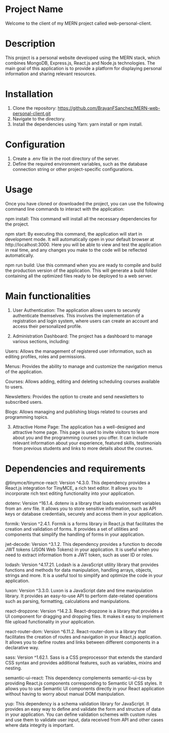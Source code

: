 # Project Name
Welcome to the client of my MERN project called web-personal-client.

# Description
This project is a personal website developed using the MERN stack, which combines MongoDB, Express.js, React.js and Node.js technologies. The main goal of this application is to provide a platform for displaying personal information and sharing relevant resources.

# Installation
1. Clone the repository: https://github.com/BrayanFSanchez/MERN-web-personal-client.git
2. Navigate to the directory.
3. Install the dependencies using Yarn: yarn install or npm install.

# Configuration
1. Create a .env file in the root directory of the server.
2. Define the required environment variables, such as the database connection string or other project-specific configurations.

# Usage
Once you have cloned or downloaded the project, you can use the following command line commands to interact with the application:

npm install: This command will install all the necessary dependencies for the project.

npm start: By executing this command, the application will start in development mode. It will automatically open in your default browser at http://localhost:3000. Here you will be able to view and test the application in real time, and any changes you make to the code will be reflected automatically.

npm run build: Use this command when you are ready to compile and build the production version of the application. This will generate a build folder containing all the optimized files ready to be deployed to a web server.

# Main functionalities
1. User Authentication: The application allows users to securely authenticate themselves. This involves the implementation of a registration and login system, where users can create an account and access their personalized profile.

2. Administration Dashboard: The project has a dashboard to manage various sections, including:

Users: Allows the management of registered user information, such as editing profiles, roles and permissions.

Menus: Provides the ability to manage and customize the navigation menus of the application.

Courses: Allows adding, editing and deleting scheduling courses available to users.

Newsletters: Provides the option to create and send newsletters to subscribed users.

Blogs: Allows managing and publishing blogs related to courses and programming topics.

3. Attractive Home Page: The application has a well-designed and attractive home page. This page is used to invite visitors to learn more about you and the programming courses you offer. It can include relevant information about your experience, featured skills, testimonials from previous students and links to more details about the courses.

# Dependencies and requirements
@tinymce/tinymce-react: Version ^4.3.0. This dependency provides a React.js integration for TinyMCE, a rich text editor. It allows you to incorporate rich text editing functionality into your application.

dotenv: Version ^16.1.4. dotenv is a library that loads environment variables from an .env file. It allows you to store sensitive information, such as API keys or database credentials, securely and access them in your application.

formik: Version ^2.4.1. Formik is a forms library in React.js that facilitates the creation and validation of forms. It provides a set of utilities and components that simplify the handling of forms in your application.

jwt-decode: Version ^3.1.2. This dependency provides a function to decode JWT tokens (JSON Web Tokens) in your application. It is useful when you need to extract information from a JWT token, such as user ID or roles.

lodash: Version ^4.17.21. Lodash is a JavaScript utility library that provides functions and methods for data manipulation, handling arrays, objects, strings and more. It is a useful tool to simplify and optimize the code in your application.

luxon: Version ^3.3.0. Luxon is a JavaScript date and time manipulation library. It provides an easy-to-use API to perform date-related operations such as parsing, formatting, calculations and manipulations.

react-dropzone: Version ^14.2.3. React-dropzone is a library that provides a UI component for dragging and dropping files. It makes it easy to implement file upload functionality in your application.

react-router-dom: Version ^6.11.2. React-router-dom is a library that facilitates the creation of routes and navigation in your React.js application. It allows you to define routes and links between different components in a declarative way.

sass: Version ^1.62.1. Sass is a CSS preprocessor that extends the standard CSS syntax and provides additional features, such as variables, mixins and nesting.

semantic-ui-react: This dependency complements semantic-ui-css by providing React.js components corresponding to Semantic UI CSS styles. It allows you to use Semantic UI components directly in your React application without having to worry about manual DOM manipulation.

yup: This dependency is a schema validation library for JavaScript. It provides an easy way to define and validate the form and structure of data in your application. You can define validation schemes with custom rules and use them to validate user input, data received from API and other cases where data integrity is important.
